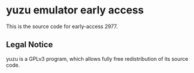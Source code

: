yuzu emulator early access
=============

This is the source code for early-access 2977.

## Legal Notice

yuzu is a GPLv3 program, which allows fully free redistribution of its source code.